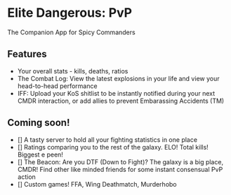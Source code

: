 # Elite Dangerous: PvP
The Companion App for Spicy Commanders

## Features
 - Your overall stats - kills, deaths, ratios
 - The Combat Log: View the latest explosions in your life and view your head-to-head performance
 - IFF: Upload your KoS shitlist to be instantly notified during your next CMDR interaction, or add allies to prevent Embarassing Accidents (TM)

## Coming soon!
 - [] A tasty server to hold all your fighting statistics in one place
 - [] Ratings comparing you to the rest of the galaxy. ELO! Total kills! Biggest e peen!
 - [] The Beacon: Are you DTF (Down to Fight)? The galaxy is a big place, CMDR! Find other like minded friends for some instant consensual PvP action
 - [] Custom games! FFA, Wing Deathmatch, Murderhobo
